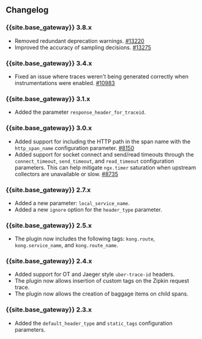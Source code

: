 ## Changelog

### {{site.base_gateway}} 3.8.x
* Removed redundant deprecation warnings.
  [#13220](https://github.com/Kong/kong/issues/13220)
* Improved the accuracy of sampling decisions.
  [#13275](https://github.com/Kong/kong/issues/13275)

### {{site.base_gateway}} 3.4.x
* Fixed an issue where traces weren't being generated correctly when instrumentations were enabled.
[#10983](https://github.com/Kong/kong/pull/10983)

### {{site.base_gateway}} 3.1.x
* Added the parameter `response_header_for_traceid`.

### {{site.base_gateway}} 3.0.x

* Added support for including the HTTP path in the span name with the
`http_span_name` configuration parameter.
[#8150](https://github.com/Kong/kong/pull/8150)
* Added support for socket connect and send/read timeouts
  through the `connect_timeout`, `send_timeout`,
  and `read_timeout` configuration parameters. This can help mitigate
  `ngx.timer` saturation when upstream collectors are unavailable or slow.
  [#8735](https://github.com/Kong/kong/pull/8735)

### {{site.base_gateway}} 2.7.x

* Added a new parameter: `local_service_name`.
* Added a new `ignore` option for the `header_type` parameter.

### {{site.base_gateway}} 2.5.x
* The plugin now includes the following tags: `kong.route`, `kong.service_name`, and `kong.route_name`.

### {{site.base_gateway}} 2.4.x
* Added support for OT and Jaeger style `uber-trace-id` headers.
* The plugin now allows insertion of custom tags on the Zipkin request trace.
* The plugin now allows the creation of baggage items on child spans.

### {{site.base_gateway}} 2.3.x
* Added the `default_header_type` and `static_tags` configuration parameters.
